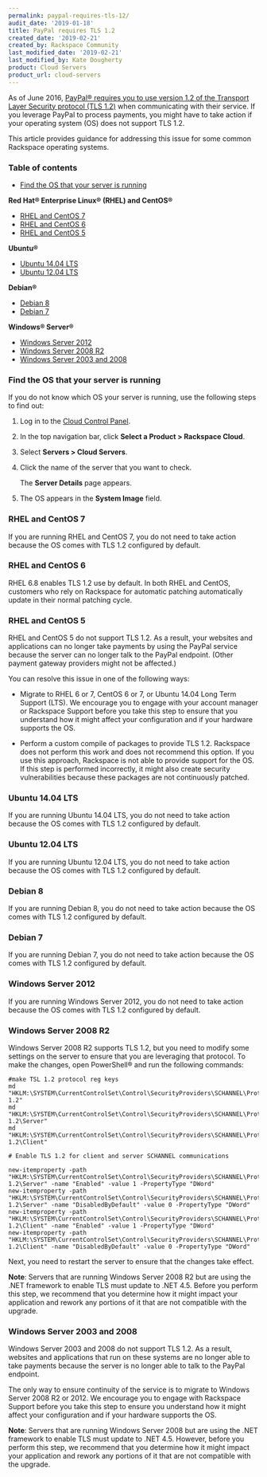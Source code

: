 ```yaml
---
permalink: paypal-requires-tls-12/
audit_date: '2019-01-18'
title: PayPal requires TLS 1.2
created_date: '2019-02-21'
created_by: Rackspace Community
last_modified_date: '2019-02-21'
last_modified_by: Kate Dougherty
product: Cloud Servers
product_url: cloud-servers
---
```

As of June 2016, [PayPal&reg; requires you to use version 1.2 of the Transport
Layer Security protocol (TLS 1.2)](https://www.paypal.com/us/smarthelp/article/why-do-i-need-to-upgrade-my-system-to-tls-1.2-faq3898) when communicating with their service. If you leverage PayPal 
to process payments, you might have to take action if your operating system (OS) 
does not support TLS 1.2. 

This article provides guidance for addressing this issue for some 
common Rackspace operating systems.

### Table of contents

* [Find the OS that your server is running](#findos)

**Red Hat&reg; Enterprise Linux&reg; (RHEL) and CentOS&reg;**

* [RHEL and CentOS 7](#rhel_and_centos7)
* [RHEL and CentOS 6](#rhel_and_centos6)
* [RHEL and CentOS 5](#rhel_and_centos5)

**Ubuntu&reg;**

* [Ubuntu 14.04 LTS](#ubuntu_1404)
* [Ubuntu 12.04 LTS](#ubuntu_1204)

**Debian&reg;**

* [Debian 8](#debian8)
* [Debian 7](#debian7)

**Windows&reg; Server&reg;**

* [Windows Server 2012](#windows2012)
* [Windows Server 2008 R2](#windows2008_r2)
* [Windows Server 2003 and 2008](#windows2003_2008)

### <a id="findos">Find the OS that your server is running</a>

If you do not know which OS your server is running, 
use the following steps to find out:

1. Log in to the [Cloud Control Panel](https://login.rackspace.com).
2. In the top navigation bar, click **Select a Product > Rackspace Cloud**.
3. Select **Servers > Cloud Servers**.
4. Click the name of the server that you want to check.

   The **Server Details** page appears.

5. The OS appears in the **System Image** field.

### <a id="rhel_and_centos7">RHEL and CentOS 7</a>

If you are running RHEL and CentOS 7, you do not need to take action because
the OS comes with TLS 1.2 configured by default.

### <a id="rhel_and_centos6">RHEL and CentOS 6</a>

RHEL 6.8 enables TLS 1.2 use by default. In both RHEL and CentOS, customers
who rely on Rackspace for automatic patching automatically update in their
normal patching cycle.

### <a id="rhel_and_centos5">RHEL and CentOS 5</a>

RHEL and CentOS 5 do not support TLS 1.2. As a result, your websites and
applications can no longer take payments by using the PayPal
service because the server can no longer talk to the PayPal endpoint.
(Other payment gateway providers might not be affected.)

You can resolve this issue in one of the following ways:

- Migrate to RHEL 6 or 7, CentOS 6 or 7, or Ubuntu 14.04 Long Term Support
  (LTS). We encourage you to engage with your account manager or Rackspace
  Support before you take this step to ensure that you understand how it
  might affect your configuration and if your hardware supports the OS.

- Perform a custom compile of packages to provide TLS 1.2. Rackspace does not
  perform this work and does not recommend this option. If you use this
  approach, Rackspace is not able to provide support for the OS. If this step
  is performed incorrectly, it might also create security vulnerabilities
  because these packages are not continuously patched.

### <a id="ubuntu_1404">Ubuntu 14.04 LTS</a>

If you are running Ubuntu 14.04 LTS, you do not need to take action because
the OS comes with TLS 1.2 configured by default.

### <a id="ubuntu_1204">Ubuntu 12.04 LTS</a>

If you are running Ubuntu 12.04 LTS, you do not need to take action because the
OS comes with TLS 1.2 configured by default.

### <a id="debian8">Debian 8</a>

If you are running Debian 8, you do not need to take action because the OS
comes with TLS 1.2 configured by default.

### <a id="debian7">Debian 7</a>

If you are running Debian 7, you do not need to take action because the OS comes with
TLS 1.2 configured by default.

### <a id="windows2012">Windows Server 2012</a>

If you are running Windows Server 2012, you do not need to take action because
the OS comes with TLS 1.2 configured by default.

### <a id="windows2008_r2">Windows Server 2008 R2</a>

Windows Server 2008 R2 supports TLS 1.2, but you need to modify some settings
on the server to ensure that you are leveraging that protocol. To make the
changes, open PowerShell&reg; and run the following commands:

    #make TSL 1.2 protocol reg keys
    md "HKLM:\SYSTEM\CurrentControlSet\Control\SecurityProviders\SCHANNEL\Protocols\TLS 1.2"
    md "HKLM:\SYSTEM\CurrentControlSet\Control\SecurityProviders\SCHANNEL\Protocols\TLS 1.2\Server"
    md "HKLM:\SYSTEM\CurrentControlSet\Control\SecurityProviders\SCHANNEL\Protocols\TLS 1.2\Client"

    # Enable TLS 1.2 for client and server SCHANNEL communications

    new-itemproperty -path     "HKLM:\SYSTEM\CurrentControlSet\Control\SecurityProviders\SCHANNEL\Protocols\TLS 1.2\Server" -name "Enabled" -value 1 -PropertyType "DWord"
    new-itemproperty -path "HKLM:\SYSTEM\CurrentControlSet\Control\SecurityProviders\SCHANNEL\Protocols\TLS 1.2\Server" -name "DisabledByDefault" -value 0 -PropertyType "DWord"
    new-itemproperty -path "HKLM:\SYSTEM\CurrentControlSet\Control\SecurityProviders\SCHANNEL\Protocols\TLS 1.2\Client" -name "Enabled" -value 1 -PropertyType "DWord"
    new-itemproperty -path "HKLM:\SYSTEM\CurrentControlSet\Control\SecurityProviders\SCHANNEL\Protocols\TLS 1.2\Client" -name "DisabledByDefault" -value 0 -PropertyType "DWord"

Next, you need to restart the server to ensure that the changes take effect.

**Note**: Servers that are running Windows Server 2008 R2 but are using the
.NET framework to enable TLS must update to .NET 4.5. Before you perform
this step, we recommend that you determine how it might impact your
application and rework any portions of it that are not compatible with the
upgrade.

### <a id="windows2003_2008">Windows Server 2003 and 2008</a>

Windows Server 2003 and 2008 do not support TLS 1.2. As a result,
websites and applications that run on these systems are no longer able to take
payments because the server is no longer able to talk to the PayPal endpoint.

The only way to ensure continuity of the service is to migrate to Windows
Server 2008 R2 or 2012. We encourage you to engage with Rackspace Support
before you take this step to ensure you understand how it might affect your
configuration and if your hardware supports the OS.

**Note**: Servers that are running Windows Server 2008 but are using the .NET
framework to enable TLS must update to .NET 4.5. However, before you perform
this step, we recommend that you determine how it might impact your
application and rework any portions of it that are not compatible with the
upgrade.
